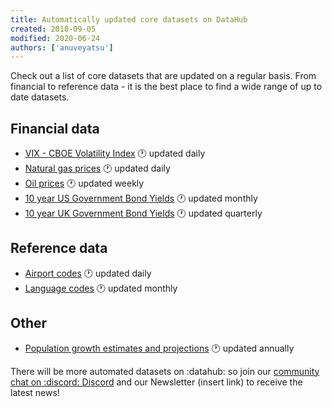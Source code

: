 ```yaml
---
title: Automatically updated core datasets on DataHub
created: 2018-09-05
modified: 2020-06-24
authors: ['anuveyatsu']
---
```


Check out a list of core datasets that are updated on a regular basis. From financial to reference data - it is the best place to find a wide range of up to date datasets.

## Financial data

* [VIX - CBOE Volatility Index](/core/finance-vix) :clock1: updated daily
* [Natural gas prices](/core/natural-gas) :clock1: updated daily
* [Oil prices](/core/oil-prices) :clock1: updated weekly
* [10 year US Government Bond Yields](/core/bond-yields-us-10y) :clock1: updated monthly
* [10 year UK Government Bond Yields](/core/bond-yields-uk-10y) :clock1: updated quarterly

## Reference data

* [Airport codes](/core/airport-codes) :clock1: updated daily
* [Language codes](/core/language-codes) :clock1: updated monthly

## Other

* [Population growth estimates and projections](/core/population-growth-estimates-and-projections) :clock1: updated annually

There will be more automated datasets on :datahub: so join our [community chat on :discord: Discord](https://discord.gg/KrRzMKU) and our Newsletter (insert link) to receive the latest news!
